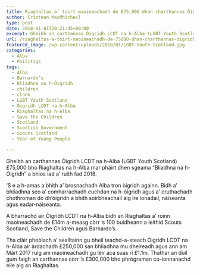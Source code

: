 ```yaml
---
title: Riaghaltas a’ toirt maoineachadh de £75,000 dhan charthannas Òigridh LCDT na h-Alba
author: Crìstean MacMhìcheil
type: post
date: 2018-01-01T20:21:45+00:00
excerpt: Gheibh an carthannas Òigridh LCDT na h-Alba (LGBT Youth Scotland) £75,000 bho Riaghaltas na h-Alba mar phàirt dhen sgeama “Bliadhna na h-Òigridh” a bhios iad a’ ruith fad 2018.
url: /riaghaltas-a-toirt-maoineachadh-de-75000-dhan-charthannas-oigridh-lcdt-na-h-alba/
featured_image: /wp-content/uploads/2018/01/LGBT-Youth-Scotland.jpg
categories:
  - Alba
  - Poilitigs
tags:
  - Alba
  - Barnardo’s
  - Bliadhna na h-Òigridh
  - children
  - clann
  - LGBT Youth Scotland
  - Òigridh LCDT na h-Alba
  - Riaghaltas na h-Alba
  - Save the Children
  - Scotland
  - Scottish Government
  - Scouts Scotland
  - Year of Young People

---
```

Gheibh an carthannas Òigridh LCDT na h-Alba (LGBT Youth Scotland) £75,000 bho Riaghaltas na h-Alba mar phàirt dhen sgeama “Bliadhna na h-Òigridh” a bhios iad a’ ruith fad 2018.

‘S e a h-amas a bhith a’ brosnachadh Alba tron òigridh againn. Bidh a’ bhliadhna seo a’ comharrachadh euchdan na h-òigridh agus a’ cruthachadh chothroman do dh’òigridh a bhith soirbheachail aig ìre ionadail, nàiseanta agus eadar-nàiseanta.

A bharrachd air Òigridh LCDT na h-Alba bidh an Riaghaltas a’ roinn maoineachadh de £14m a-measg còrr ’s 100 buidheann a leithid Scouts Scotland, Save the Children agus Barnardo’s.

Tha clàir phoblach a’ sealltainn gu bheil teachd-a-steach Òigridh LCDT na h-Alba air àrdachadh £250,000 san bhliadhna mu dheireadh agus ann am Màrt 2017 ruig am maoineachadh gu lèir aca suas ri £1.1m. Thathar an dùil gum faigh an carthannas còrr ’s £300,000 bho phrògraman co-ionnanachd eile aig an Riaghaltas.